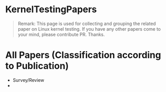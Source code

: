# KernelTestingPapers

> Remark: This page is used for collecting and grouping the related paper on Linux kernel testing. If you have any other papers come to your mind, please contribute PR. Thanks.
> 

# All Papers (Classification according to Publication)

- Survey/Review
- 



